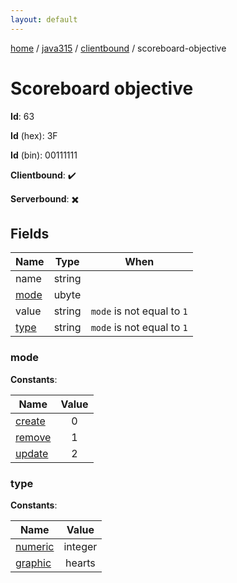 ```yaml
---
layout: default
---
```


[home](/)  /  [java315](/protocol/java315)  /  [clientbound](/protocol/java315/clientbound)  /  scoreboard-objective

# Scoreboard objective

**Id**: 63

**Id** (hex): 3F

**Id** (bin): 00111111

**Clientbound**: ✔️

**Serverbound**: ✖️

## Fields

Name | Type | When
---|---|:---:
name | string | 
[mode](#mode) | ubyte | 
value | string | <code>mode</code> is not equal to <code>1</code>
[type](#type) | string | <code>mode</code> is not equal to <code>1</code>

### mode

**Constants**:

Name | Value
---|:---:
[create](mode_create) | 0
[remove](mode_remove) | 1
[update](mode_update) | 2

### type

**Constants**:

Name | Value
---|:---:
[numeric](type_numeric) | integer
[graphic](type_graphic) | hearts

